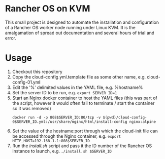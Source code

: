 # Rancher OS on KVM
This small project is designed to automate the installation and configuration of a Rancher OS worker node running under Linux KVM. It is the amalgamation of spread out documentation and several hours of trial and error.

# Usage
1. Checkout this repository
1. Copy the cloud-config.yml.template file as some other name, e.g. cloud-config-01.yml
1. Edit the '%' delimited values in the YAML file, e.g. %hostname%
1. Set the server ID to be run, e.g. `export SERVER_ID=1`
1. Start an Nginx docker container to host the YAML files (this was part of the script, however it would often fail to terminate / start the container so it was removed)
   ```
   docker run -d -p 808$SERVER_ID:80/tcp -v $(pwd)/cloud-config-0$SERVER_ID.yml:/usr/share/nginx/html/install-config nginx:alpine
   ```
1. Set the value of the hostname:port through which the cloud-init file can be accessed through the Nginx container, e.g. `export HTTP_HOST=192.168.1.1:808$SERVER_ID`
1. Run the *install.sh* script and pass it the ID number of the Rancher OS instance to launch, e.g. `./install.sh $SERVER_ID`
